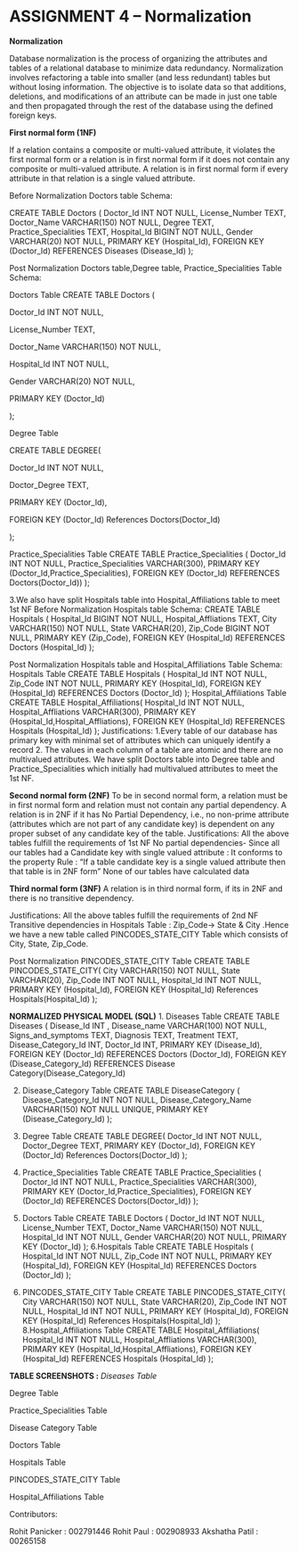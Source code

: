 
# ASSIGNMENT 4 – Normalization

**Normalization**

Database normalization is the process of organizing the attributes and tables of a relational database to minimize data redundancy.
Normalization involves refactoring a table into smaller (and less redundant) tables but without losing information. The objective is to isolate data so that additions, deletions, and modifications of an attribute can be made in just one table and then propagated through the rest of the database using the defined foreign keys.

**First normal form (1NF)**

If a relation contains a composite or multi-valued attribute, it violates the first normal form or a relation is in first normal form if it does not contain any composite or multi-valued attribute. A relation is in first normal form if every attribute in that relation is a single valued attribute.
 
Before Normalization Doctors table Schema:


CREATE TABLE Doctors (
    Doctor_Id INT NOT NULL,
    License_Number TEXT,
    Doctor_Name VARCHAR(150) NOT NULL,
    Degree TEXT,
    Practice_Specialities TEXT,
    Hospital_Id BIGINT NOT NULL,
    Gender VARCHAR(20) NOT NULL,
    PRIMARY KEY (Hospital_Id),
    FOREIGN KEY (Doctor_Id)
        REFERENCES Diseases (Disease_Id)
);

Post  Normalization Doctors table,Degree table,  Practice_Specialities Table Schema:

Doctors Table
CREATE TABLE Doctors (

Doctor_Id INT NOT NULL,

License_Number TEXT,

Doctor_Name VARCHAR(150) NOT NULL,

Hospital_Id INT NOT NULL,

Gender VARCHAR(20) NOT NULL,

PRIMARY KEY (Doctor_Id)

);


 
Degree Table

CREATE TABLE DEGREE(

Doctor_Id INT NOT NULL,

Doctor_Degree TEXT,

PRIMARY KEY (Doctor_Id),

FOREIGN KEY (Doctor_Id) References Doctors(Doctor_Id)

);
 
 
Practice_Specialities Table
CREATE TABLE Practice_Specialities (
Doctor_Id INT NOT NULL,
Practice_Specialities VARCHAR(300),
PRIMARY KEY (Doctor_Id,Practice_Specialities),
FOREIGN KEY (Doctor_Id) REFERENCES Doctors(Doctor_Id))
);
 
 
3.We also have split Hospitals table into Hospital_Affiliations table to meet 1st NF
Before Normalization Hospitals table Schema:
CREATE TABLE Hospitals (
    Hospital_Id BIGINT NOT NULL,
    Hospital_Affliations TEXT,
    City VARCHAR(150) NOT NULL,
    State VARCHAR(20),
    Zip_Code BIGINT NOT NULL,
    PRIMARY KEY (Zip_Code),
    FOREIGN KEY (Hospital_Id)
        REFERENCES Doctors (Hospital_Id)
);
 
Post  Normalization Hospitals table and Hospital_Affiliations Table Schema:
Hospitals Table
CREATE TABLE Hospitals (
Hospital_Id INT NOT NULL,
Zip_Code INT NOT NULL,
PRIMARY KEY (Hospital_Id),
FOREIGN KEY (Hospital_Id)
REFERENCES Doctors (Doctor_Id)
);
Hospital_Affiliations Table
CREATE TABLE Hospital_Affiliations(
Hospital_Id INT NOT NULL,
Hospital_Affliations VARCHAR(300),
PRIMARY KEY (Hospital_Id,Hospital_Affliations),
FOREIGN KEY (Hospital_Id)
       REFERENCES Hospitals (Hospital_Id)
);
Justifications:
1.Every table of our database has primary key with minimal set of attributes which can uniquely identify a record
2. The values in each column of a table are atomic and there are no multivalued attributes. We have split Doctors table into Degree table and  Practice_Specialities which initially had multivalued attributes to meet the 1st NF.
 
**Second normal form (2NF)**
To be in second normal form, a relation must be in first normal form and relation must not contain any partial dependency. A relation is in 2NF if it has No Partial Dependency, i.e., no non-prime attribute (attributes which are not part of any candidate key) is dependent on any proper subset of any candidate key of the table.
Justifications:
All the above tables fulfill the requirements of 1st NF
No partial dependencies- Since all our tables had a Candidate key with single valued attribute : It conforms to the property Rule :  “If a table candidate key is a single valued attribute then that table is in 2NF form”
None of our tables have calculated data
 
**Third normal form (3NF)**
A relation is in third normal form, if its in 2NF and there is no transitive dependency.

Justifications:
All the above tables fulfill the requirements of 2nd NF
Transitive dependencies  in Hospitals Table : Zip_Code-> State & City .Hence we have a new table called PINCODES_STATE_CITY Table which consists of City, State, Zip_Code.


  Post  Normalization
  PINCODES_STATE_CITY Table
CREATE TABLE PINCODES_STATE_CITY(
City VARCHAR(150) NOT NULL,
State VARCHAR(20),
Zip_Code INT NOT NULL,
Hospital_Id INT NOT NULL,
PRIMARY KEY (Hospital_Id),
FOREIGN KEY (Hospital_Id)
References Hospitals(Hospital_Id)
);
 
 
**NORMALIZED PHYSICAL MODEL (SQL)**
         1. Diseases Table
CREATE TABLE Diseases (
    Disease_Id INT ,
    Disease_name VARCHAR(100) NOT NULL,
    Signs_and_symptoms TEXT,
    Diagnosis TEXT,
    Treatment TEXT,
    Disease_Category_Id INT,
    Doctor_Id INT,
    PRIMARY KEY (Disease_Id),
    FOREIGN KEY (Doctor_Id)
    REFERENCES Doctors (Doctor_Id),
    FOREIGN KEY (Disease_Category_Id)
    REFERENCES Disease Category(Disease_Category_Id)
 
 
2. Disease_Category Table
CREATE TABLE DiseaseCategory (
    Disease_Category_Id INT NOT NULL,
    Disease_Category_Name VARCHAR(150) NOT NULL UNIQUE,
    PRIMARY KEY (Disease_Category_Id)
   );
 
3. Degree Table
CREATE TABLE DEGREE(
Doctor_Id INT NOT NULL,
Doctor_Degree TEXT,
PRIMARY KEY (Doctor_Id),
FOREIGN KEY (Doctor_Id) References Doctors(Doctor_Id)
);
 
4. Practice_Specialities Table
CREATE TABLE Practice_Specialities (
Doctor_Id INT NOT NULL,
Practice_Specialities VARCHAR(300),
PRIMARY KEY (Doctor_Id,Practice_Specialities),
FOREIGN KEY (Doctor_Id) REFERENCES Doctors(Doctor_Id))
);
 
5. Doctors Table
CREATE TABLE Doctors (
Doctor_Id INT NOT NULL,
License_Number TEXT,
Doctor_Name VARCHAR(150) NOT NULL,
Hospital_Id INT NOT NULL,
Gender VARCHAR(20) NOT NULL,
PRIMARY KEY (Doctor_Id)
);
6.Hospitals Table
CREATE TABLE Hospitals (
Hospital_Id INT NOT NULL,
Zip_Code INT NOT NULL,
PRIMARY KEY (Hospital_Id),
FOREIGN KEY (Hospital_Id)
REFERENCES Doctors (Doctor_Id)
);
7. PINCODES_STATE_CITY Table
CREATE TABLE PINCODES_STATE_CITY(
City VARCHAR(150) NOT NULL,
State VARCHAR(20),
Zip_Code INT NOT NULL,
Hospital_Id INT NOT NULL,
PRIMARY KEY (Hospital_Id),
FOREIGN KEY (Hospital_Id)
References Hospitals(Hospital_Id)
);
8.Hospital_Affiliations Table
CREATE TABLE Hospital_Affiliations(
Hospital_Id INT NOT NULL,
Hospital_Affliations VARCHAR(300),
PRIMARY KEY (Hospital_Id,Hospital_Affliations),
FOREIGN KEY (Hospital_Id)
       REFERENCES Hospitals (Hospital_Id)
);
 
**TABLE SCREENSHOTS :**
*Diseases Table*


 
Degree Table

Practice_Specialities Table

Disease Category Table

Doctors Table

Hospitals Table

PINCODES_STATE_CITY Table

 
Hospital_Affiliations Table

    
 
Contributors:


Rohit Panicker : 002791446
Rohit Paul : 002908933
Akshatha Patil : 00265158
